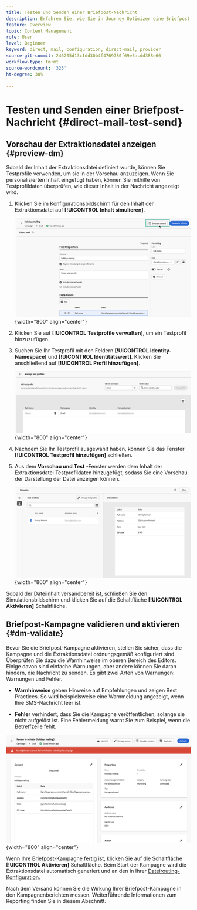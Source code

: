 ```yaml
---
title: Testen und Senden einer Briefpost-Nachricht
description: Erfahren Sie, wie Sie in Journey Optimizer eine Briefpost-Nachricht testen und senden können.
feature: Overview
topic: Content Management
role: User
level: Beginner
keyword: direct, mail, configuration, direct-mail, provider
source-git-commit: 246205d13c1dd30b4f4769780f69e5acdd388e66
workflow-type: tm+mt
source-wordcount: '325'
ht-degree: 38%

---
```


# Testen und Senden einer Briefpost-Nachricht {#direct-mail-test-send}

## Vorschau der Extraktionsdatei anzeigen {#preview-dm}

Sobald der Inhalt der Extraktionsdatei definiert wurde, können Sie Testprofile verwenden, um sie in der Vorschau anzuzeigen. Wenn Sie personalisierten Inhalt eingefügt haben, können Sie mithilfe von Testprofildaten überprüfen, wie dieser Inhalt in der Nachricht angezeigt wird.

1. Klicken Sie im Konfigurationsbildschirm für den Inhalt der Extraktionsdatei auf **[!UICONTROL Inhalt simulieren]**.

   ![](assets/direct-mail-simulate-button.png){width="800" align="center"}

1. Klicken Sie auf **[!UICONTROL Testprofile verwalten]**, um ein Testprofil hinzuzufügen.

1. Suchen Sie Ihr Testprofil mit den Feldern **[!UICONTROL Identity-Namespace]** und **[!UICONTROL Identitätswert]**. Klicken Sie anschließend auf **[!UICONTROL Profil hinzufügen]**.

   ![](assets/direct-mail-test-profile.png){width="800" align="center"}

1. Nachdem Sie Ihr Testprofil ausgewählt haben, können Sie das Fenster **[!UICONTROL Testprofil hinzufügen]** schließen.

1. Aus dem **Vorschau und Test** -Fenster werden dem Inhalt der Extraktionsdatei Testprofildaten hinzugefügt, sodass Sie eine Vorschau der Darstellung der Datei anzeigen können.

   ![](assets/direct-mail-simulate.png){width="800" align="center"}

Sobald der Dateiinhalt versandbereit ist, schließen Sie den Simulationsbildschirm und klicken Sie auf die Schaltfläche **[!UICONTROL Aktivieren]** Schaltfläche.

## Briefpost-Kampagne validieren und aktivieren {#dm-validate}

Bevor Sie die Briefpost-Kampagne aktivieren, stellen Sie sicher, dass die Kampagne und die Extraktionsdatei ordnungsgemäß konfiguriert sind. Überprüfen Sie dazu die Warnhinweise im oberen Bereich des Editors. Einige davon sind einfache Warnungen, aber andere können Sie daran hindern, die Nachricht zu senden. Es gibt zwei Arten von Warnungen: Warnungen und Fehler.

* **Warnhinweise** geben Hinweise auf Empfehlungen und zeigen Best Practices. So wird beispielsweise eine Warnmeldung angezeigt, wenn Ihre SMS-Nachricht leer ist.

* **Fehler** verhindert, dass Sie die Kampagne veröffentlichen, solange sie nicht aufgelöst ist. Eine Fehlermeldung warnt Sie zum Beispiel, wenn die Betreffzeile fehlt.

![](assets/direct-mail-review.png){width="800" align="center"}

Wenn Ihre Briefpost-Kampagne fertig ist, klicken Sie auf die Schaltfläche **[!UICONTROL Aktivieren]** Schaltfläche. Beim Start der Kampagne wird die Extraktionsdatei automatisch generiert und an den in Ihrer [Dateirouting-Konfiguration](../direct-mail/direct-mail-configuration.md).

Nach dem Versand können Sie die Wirkung Ihrer Briefpost-Kampagne in den Kampagnenberichten messen. Weiterführende Informationen zum Reporting finden Sie in diesem Abschnitt.
